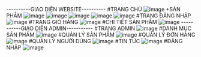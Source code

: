 ----------GIAO DIỆN WEBSITE----------
#TRANG CHỦ
![image](https://user-images.githubusercontent.com/93653924/160518953-2096df11-d184-45ba-bbd1-65f257e9e02a.png)
+SẢN PHẨM
![image](https://user-images.githubusercontent.com/93653924/160519168-82719f6e-0f47-4ebe-8063-257913dc81ad.png)
![image](https://user-images.githubusercontent.com/93653924/160519245-c554bec1-082c-4829-a33b-7206bb80e850.png)
![image](https://user-images.githubusercontent.com/93653924/160519282-33b41fd7-3c53-4244-861e-0af717a9445c.png)
![image](https://user-images.githubusercontent.com/93653924/160519323-43830db8-745d-425f-9fdb-047448745c09.png)
![image](https://user-images.githubusercontent.com/93653924/160519423-81653e4c-3602-4e01-a22d-58a154fd9a74.png)
#TRANG ĐĂNG NHẬP
![image](https://user-images.githubusercontent.com/93653924/160519509-f8153d95-4def-4ac2-9223-64c346e7777c.png)
#TRANG GIỎ HÀNG
![image](https://user-images.githubusercontent.com/93653924/160519569-35ea93e9-3c30-46f9-ba98-d2dc6f47c919.png)
#CHI TIẾT SẢN PHẨM
![image](https://user-images.githubusercontent.com/93653924/160519650-dc70d40d-44ff-4b9d-a1ed-4b0040899eab.png)
-----------GIAO DIỆN ADMIN-----------
#TRANG ADMIN
![image](https://user-images.githubusercontent.com/93653924/160519852-1e0a0636-cfec-4dd7-813c-d77ef88067b5.png)
#DANH MỤC SẢN PHẨM
![image](https://user-images.githubusercontent.com/93653924/160519894-8de16f90-2352-4dd8-bc87-fdfb830f2912.png)
#QUẢN LÝ SẢN PHẨM
![image](https://user-images.githubusercontent.com/93653924/160519922-f2f71ac1-a3aa-4e58-b108-8a4e08721af9.png)
#QUẢN LÝ ĐƠN HÀNG
![image](https://user-images.githubusercontent.com/93653924/160520009-6318d1d3-a3af-4245-9c76-ee350b15d21e.png)
#QUẢN LÝ NGƯỜI DÙNG
![image](https://user-images.githubusercontent.com/93653924/160520071-328cad56-b20e-4c1f-bb10-1b3785b9eadf.png)
#TIN TỨC
![image](https://user-images.githubusercontent.com/93653924/160520111-5b43873b-4acd-4514-8978-be865d305860.png)
#ĐĂNG NHẬP
![image](https://user-images.githubusercontent.com/93653924/160520181-d6f3e542-1290-4c41-83d9-b927e9031cb5.png)


